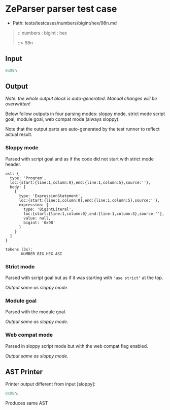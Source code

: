 # ZeParser parser test case

- Path: tests/testcases/numbers/bigint/hex/98n.md

> :: numbers : bigint : hex
>
> ::> 98n
>
> 

## Input

`````js
0x98n
`````

## Output

_Note: the whole output block is auto-generated. Manual changes will be overwritten!_

Below follow outputs in four parsing modes: sloppy mode, strict mode script goal, module goal, web compat mode (always sloppy).

Note that the output parts are auto-generated by the test runner to reflect actual result.

### Sloppy mode

Parsed with script goal and as if the code did not start with strict mode header.

`````
ast: {
  type: 'Program',
  loc:{start:{line:1,column:0},end:{line:1,column:5},source:''},
  body: [
    {
      type: 'ExpressionStatement',
      loc:{start:{line:1,column:0},end:{line:1,column:5},source:''},
      expression: {
        type: 'BigIntLiteral',
        loc:{start:{line:1,column:0},end:{line:1,column:5},source:''},
        value: null,
        bigint: '0x98'
      }
    }
  ]
}

tokens (3x):
       NUMBER_BIG_HEX ASI
`````

### Strict mode

Parsed with script goal but as if it was starting with `"use strict"` at the top.

_Output same as sloppy mode._

### Module goal

Parsed with the module goal.

_Output same as sloppy mode._

### Web compat mode

Parsed in sloppy script mode but with the web compat flag enabled.

_Output same as sloppy mode._

## AST Printer

Printer output different from input [sloppy]:

````js
0x98n;
````

Produces same AST
